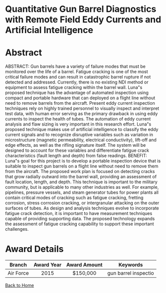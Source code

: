 
Quantitative Gun Barrel Diagnostics with Remote Field Eddy Currents and Artificial Intelligence
===============================================================================================

# Abstract


ABSTRACT:  Gun barrels have a variety of failure modes that must be monitored over the life of a barrel. Fatigue cracking is one of the most critical failure modes and can result in catastrophic barrel rupture if not detected and addressed. Currently, there is no existing NDI method or equipment to assess fatigue cracking within the barrel wall. Luna"s proposed technique has the advantage of automated inspection using compact and portable hardware that can deployed on a flight line without need to remove barrels from the aircraft. Present eddy current inspection techniques rely on highly trained personnel to visually inspect and interpret test data, with human error serving as the primary drawback in using eddy currents to inspect the health of tubes. The automation of eddy current analysis and flaw sizing is very important in this research effort. Luna"s proposed technique makes use of artificial intelligence to classify the eddy current signals and to recognize disruptive variables such as variation in microstructure (magnetic permeability, electrical conductivity), lift-off and edge effects, as well as the rifling signature itself.  The system will be designed to account for these variables and differentiate fatigue crack characteristics (fault length and depth) from false readings.  BENEFIT:  Luna"s goal for this project is to develop a portable inspection device that is suitable to inspect gun barrels on a flight line without need to remove them from the aircraft. The proposed work plan is focused on detecting cracks that grow radially outward into the barrel wall, providing an assessment of fault location, length, and depth. This technique is important to the military community, but is applicable to many other industries as well. For example, pipelines, pressure vessels, and steam generator tubes for power plants all contain critical modes of cracking such as fatigue cracking, fretting corrosion, stress corrosion cracking, or intergranular attacking on the outer surfaces of tubes. As design and analysis techniques evolve to incorporate fatigue crack detection, it is important to have measurement techniques capable of providing supporting data. The proposed technology expands the assessment of fatigue cracking capability to support these important challenges.  

# Award Details

|Branch|Award Year|Award Amount|Keywords|
| :---: | :---: | :---: | :---: |
|Air Force|2015|$150,000|gun barrel inspectio|
  
  


[Back to Home](https://github.com/chrischow/dod_sbir_awards/Reports/DJ/#1347)